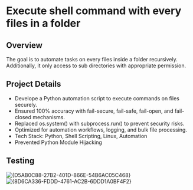 # Execute shell command with every files in a folder
## Overview
The goal is to automate tasks on every files inside a folder recursively. Additionally, it only access to sub directories with appropriate permission. 
## Project Details
- Develope a Python automation script to execute commands on files securely.
- Ensured 100% accuracy with fail-secure, fail-safe, fail-open, and fail-closed mechanisms.
- Replaced os.system() with subprocess.run() to prevent security risks.
- Optimized for automation workflows, logging, and bulk file processing.
- Tech Stack: Python, Shell Scripting, Linux, Automation
- Prevented Python Module Hijacking
## Testing
![{D5AB0C88-27B2-401D-866E-54B6AC05C468}](https://github.com/user-attachments/assets/06155dde-7053-4722-a1ef-4546311dccc5)
![{8D6CA336-FDDD-4761-AC2B-6DDD1A0BF4F2}](https://github.com/user-attachments/assets/d94de11f-8850-4b2e-a83e-1c80adbe4c07)

